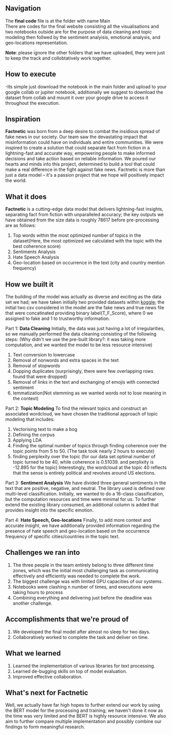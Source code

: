 ## Navigation 
The **final code** file is at the folder with name Main<br>
There are codes for the final website consisting all the visualisations and two notebooks outside are for the purpose of data cleaning and topic modeling then follwed by the sentiment analyisis, emotional analysis, and geo-locations representation.

**Note**: please ignore the other folders that we have uploaded, they were just to keep the track and collobtatively work together.

## How to execute
-Its simple just download the notebook in the main folder and upload to your google collab or jupiter notebook, additionally we suggest to download the dataset from collab and mount it over your google drive to access it throughout the execution.

## Inspiration
**Factnetic** was born from a deep desire to combat the insidious spread of fake news in our society. Our team saw the devastating impact that misinformation could have on individuals and entire communities. We were inspired to create a solution that could separate fact from fiction in a lightning-fast and accurate way, empowering people to make informed decisions and take action based on reliable information. We poured our hearts and minds into this project, determined to build a tool that could make a real difference in the fight against fake news. Factnetic is more than just a data model – it's a passion project that we hope will positively impact the world.

## What it does
**Factnetic** is a cutting-edge data model that delivers lightning-fast insights, separating fact from fiction with unparalleled accuracy; the key outputs we have obtained from the size data is roughly 78617 before pre-processing are as follows:
1. Top words within the most optimized number of topics in the dataset(Here, the most optimized we calculated with the topic with the best coherence score)
2. Sentiments Analysis
3. Hate Speech Analysis
4. Geo-location based on occurrence in the text (city and country mention frequency)

## How we built it
The building of the model was actually as diverse and exciting as the data set we had; we have taken initially two provided datasets within [koggle](https://www.kaggle.com/datasets/stevenpeutz/misinformation-fake-news-text-dataset-79k?resource=download); the initial two csv considered in the model are the fake news and true news file that were concatinated providing binary label(T_F_Score), where 0 we assigned to fake and 1 to trustworthy information. 

Part 1: **Data Cleaning**
Initially, the data was just having a lot of irregularities, so we manually performed the data cleaning consisting of the following steps: (Why didn't we use the pre-built library?: it was taking more computation, and we wanted the model to be less resource intensive)
1. Text conversion to lowercase
2. Removal of nonwords and extra spaces in the text
3. Removal of stopwords
4. Dopping duplicates (surprisingly, there were few overlapping rows found that were dropped)
5. Removal of links in the text and  exchanging of emojis with connected sentiment
6. lemmatization(Not stemming as we wanted words not to lose meaning in the context)

Part 2: **Topic Modeling**
To find the relevant topics and construct an associated wordcloud, we have chosen the traditional approach of topic modeling that includes:
1. Vectorising text to make a bog
2. Defining the corpus
3. Applying LDA
4. Finding the optimal number of topics through finding coherence over the topic points from 5 to 50. (The task took nearly 2 hours to execute)
5. finding perplexity over the topic (for our data set optimal number of topic turned to be 40, while coherence is 0.51039. and perplixity is -12.895 for the topic)
Interestingly, the wordcloud at the topic 40 reflects that the sense is entirely political and revolves around US elections.

Part 3: **Sentiment Analysis**
We have divided three general sentiments in the text that are positive, negative, and neutral. The library used is defined over multi-level classification. Initially, we wanted to do a 16-class classification, but the computation resources and time were minimal for us. To further extend the existing library consumed, an additional column is added that provides insight into the specific emotion.

Part 4: **Hate Speech, Geo-locations**
Finally, to add more context and accurate insight, we have additionally provided information regarding the presence of hate speech and geo-location based on the occurrence frequency of specific cities/countries in the topic text.

## Challenges we ran into
1. The three people in the team entirely belong to three different time zones, which was the initial most challenging task as communicating effectively and efficiently was needed to complete the work.
2. The biggest challenge was with limited GPU capacities of our systems.
3. Notebooks were clashing n number of times, and executions were taking hours to process 
4. Combining everything and delivering just before the deadline was another challenge.

## Accomplishments that we're proud of
1. We developed the final model after almost no sleep for two days.
2. Collaboratively worked to complete the task and deliver on time.

## What we learned
1. Learned the implementation of various libraries for text processing.
2. Learned de-bugging skills on top of model evaluation.
3. Improved effective collaboration.

## What's next for Factnetic
Well, we actually have far high hopes to further extend our work by using the BERT model for the processing and training; we haven't done it now as the time was very limited and the BERT is highly resource intensive.
We also aim to further compare multiple implementation and possibly combine our findings to form meaningful research.
